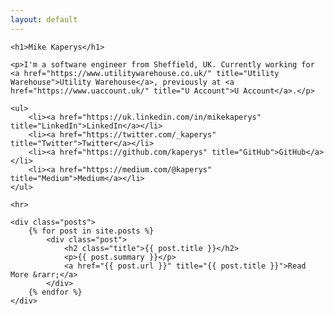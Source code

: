 ```yaml
---
layout: default
---
```


<div class="home">

    <h1>Mike Kaperys</h1>

    <p>I'm a software engineer from Sheffield, UK. Currently working for <a href="https://www.utilitywarehouse.co.uk/" title="Utility Warehouse">Utility Warehouse</a>, previously at <a href="https://www.uaccount.uk/" title="U Account">U Account</a>.</p>

    <ul>
        <li><a href="https://uk.linkedin.com/in/mikekaperys" title="LinkedIn">LinkedIn</a></li>
        <li><a href="https://twitter.com/_kaperys" title="Twitter">Twitter</a></li>
        <li><a href="https://github.com/kaperys" title="GitHub">GitHub</a></li>
        <li><a href="https://medium.com/@kaperys" title="Medium">Medium</a></li>
    </ul>

    <hr>

    <div class="posts">
        {% for post in site.posts %}
            <div class="post">
                <h2 class="title">{{ post.title }}</h2>
                <p>{{ post.summary }}</p>
                <a href="{{ post.url }}" title="{{ post.title }}">Read More &rarr;</a>
            </div>
        {% endfor %}
    </div>

</div>